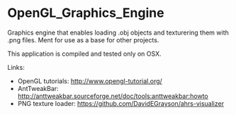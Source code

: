 # OpenGL_Graphics_Engine
Graphics engine that enables loading .obj objects and texturering them with .png files.
Ment for use as a base for other projects.

This application is compiled and tested only on OSX.

Links:
* OpenGL tutorials: http://www.opengl-tutorial.org/
* AntTweakBar: http://anttweakbar.sourceforge.net/doc/tools:anttweakbar:howto
* PNG texture loader: https://github.com/DavidEGrayson/ahrs-visualizer

